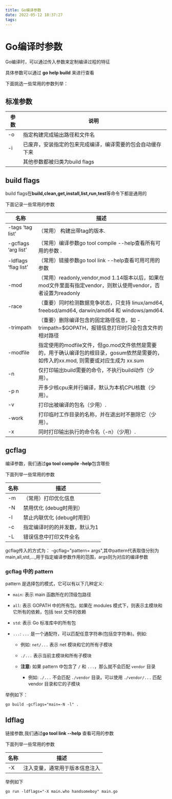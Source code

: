 ```yaml
---
title: Go编译参数
date: 2022-05-12 18:37:27
tags:
---
```


# Go编译时参数

Go编译时，可以通过传入参数来定制编译过程的特征

具体参数可以通过 **go help build** 来进行查看

下面挑选一些常用的参数列举：

## 标准参数

| 参数 | 说明 |
| --- | --- |
| -o | 指定构建完成输出路径和文件名 |
| -i | 已废弃，安装指定的包来完成编译，编译需要的包会自动缓存下来 |
|  | 其他参数都被归类为build flags |

## build flags

build flags在**build,clean,get,install,list,run,test**等命令下都是通用的

下面记录一些常用的参数

|名称                     | 描述                          |
| ---------------------- | --------------------------------------- |
| -tags ‘tag list’       | （常用） 构建出带tag的版本.  |
| -gcflags ‘arg list’    | （常用）编译参数go tool compile --help查看所有可用的参数 .    |
| -ldflags ‘flag list’   | （常用）链接参数go tool link --help查看可用可用的参数   |
| -mod                   |  （常用）readonly,vendor,mod 1.14版本以后，如果在mod文件里面有指定vendor，则默认使用vendor，否者设置为readonly|
| -race                  | （重要）同时检测数据竞争状态，只支持 linux/amd64, freebsd/amd64, darwin/amd64 和 windows/amd64. |
| -trimpath             | （重要）删除编译包含的固定路径信息，如 -trimpath=$GOPATH，报错信息打印时只会包含文件的相对路径|
| -modfile             |  指定使用的modfile文件，但go.mod文件依然是需要的，用于确认编译包的根目录，gosum依然是需要的，如传入的xx.mod, 则需要或对应生成为 xx.sum|
| -n                     | 仅打印输出build需要的命令，不执行build动作（少用）。      |
| -p n                   | 开多少核cpu来并行编译，默认为本机CPU核数（少用）。      |
| -v                     | 打印出被编译的包名（少用）.            |
| -work                  | 打印临时工作目录的名称，并在退出时不删除它（少用）。          |
| -x                     | 同时打印输出执行的命令名（-n）（少用）.               |

## gcflag

编译参数，我们通过**go tool compile -help**包含哪些

下面列举一些常用的参数

| 名称                     | 描述                          |
| ---------------------- | --------------------------------------- |
| -m      | （常用）打印优化信息 |
| -N      | 禁用优化 (debug时用到） |
| -l      | 禁止内联优化 (debug时用到） |
| -c      | 指定编译时的的并发数，默认为1 |
| -L      | 错误信息中打印文件全名  |

gcflag传入的方式为： -gcflag="pattern= args",其中pattern代表取值分别为 main,all,std,...,用于指定编译参数作用的范围，args则为对应的编译参数

### gcflag 中的 pattern

pattern 是选择包的模式，它可以有以下几种定义:

- `main`: 表示 main 函数所在的顶级包路径

- `all`: 表示 GOPATH 中的所有包。如果在 modules 模式下，则表示主模块和它所有的依赖，包括 test 文件的依赖

- `std`: 表示 Go 标准库中的所有包

- `...`: `...` 是一个通配符，可以匹配任意字符串(包括空字符串)。例如:

    - 例如: `net/...` 表示 net 模块和它的所有子模块

    - `./...` 表示当前主模块和所有子模块

    - **注意:**  如果 pattern 中包含了 `/` 和 `...`，那么就不会匹配 `vendor` 目录

        - 例如: `./...` 不会匹配 `./vendor` 目录。可以使用 `./vendor/...` 匹配 vendor 目录和它的子模块

举例如下：

```
go build -gcflags="main=-N -l" .
```

## ldflag

链接参数,我们通过**go tool link --help** 查看可用的参数

下面列举一些常用的参数

|名称                     | 描述                          |
| ---------------------- | --------------------------------------- |
| -X     | 注入变量，通常用于版本信息注入 |

举例如下

```
go run -ldflags="-X main.who handsomeboy" main.go
```





